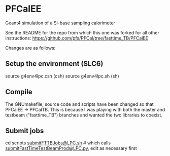 # PFCalEE

Geant4 simulation of a Si-base sampling calorimeter

See the README for the repo from which this one was forked for all other instructions:
https://github.com/pfs/PFCal/tree/fasttime_TB/PFCalEE

Changes are as follows:

## Setup the environment (SLC6)

source g4env4lpc.csh (csh)
source g4env4lpc.sh (sh)

## Compile

The GNUmakefile, source code and scripts have been changed so that PFCalEE -> PFCalTB. This is because
I was playing with both the master and testbeam ("fasttime_TB") branches and wanted the two
libraries to coexist. 


## Submit jobs

cd scripts
submitFTTBJobs@LPC.sh # which calls submitFastTimeTestBeamProd@LPC.py, edit as necessary first

